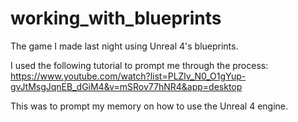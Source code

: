# working_with_blueprints
The game I made last night using Unreal 4's blueprints. 

I used the following tutorial to prompt me through the process: https://www.youtube.com/watch?list=PLZlv_N0_O1gYup-gvJtMsgJqnEB_dGiM4&v=mSRov77hNR4&app=desktop

This was to prompt my memory on how to use the Unreal 4 engine. 
